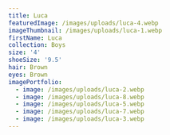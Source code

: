 ```yaml
---
title: Luca
featuredImage: /images/uploads/luca-4.webp
imageThumbnail: /images/uploads/luca-1.webp
firstName: Luca
collection: Boys
size: '4'
shoeSize: '9.5'
hair: Brown
eyes: Brown
imagePortfolio:
  - image: /images/uploads/luca-2.webp
  - image: /images/uploads/luca-8.webp
  - image: /images/uploads/luca-5.webp
  - image: /images/uploads/luca-7.webp
  - image: /images/uploads/luca-3.webp
---
```


